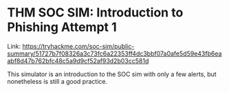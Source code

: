 # THM SOC SIM: Introduction to Phishing Attempt 1
Link: https://tryhackme.com/soc-sim/public-summary/51727b7f08326a3c73fc6a22353ff4dc3bbf07a0afe5d59e43fb6eaabf8d47b762bfc48c5a9d9cf52af93d2b03cc581d

This simulator is an introduction to the SOC sim with only a few alerts, but nonetheless is still a good practice.